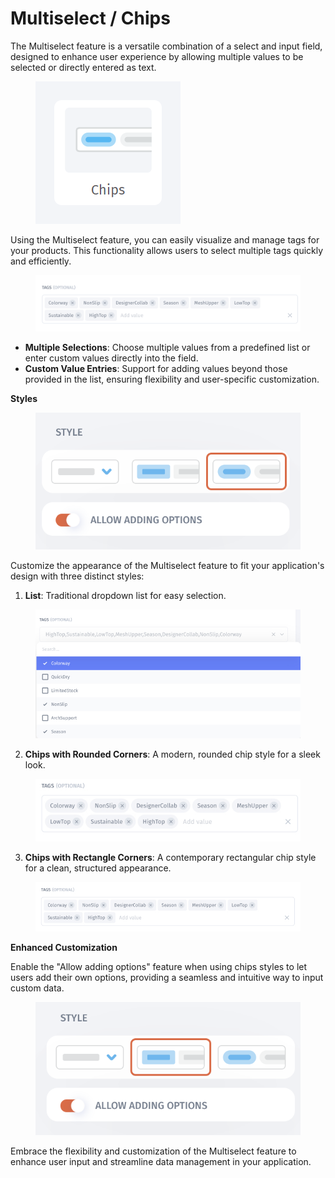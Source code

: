 # Multiselect / Chips

The Multiselect feature is a versatile combination of a select and input field, designed to enhance user experience by allowing multiple values to be selected or directly entered as text.

<figure><img src="../../../../.gitbook/assets/image (958).png" alt=""><figcaption></figcaption></figure>

Using the Multiselect feature, you can easily visualize and manage tags for your products. This functionality allows users to select multiple tags quickly and efficiently.

<figure><img src="../../../../.gitbook/assets/image (5) (1) (1) (1).png" alt=""><figcaption></figcaption></figure>

* **Multiple Selections**: Choose multiple values from a predefined list or enter custom values directly into the field.
* **Custom Value Entries**: Support for adding values beyond those provided in the list, ensuring flexibility and user-specific customization.

**Styles**

<figure><img src="../../../../.gitbook/assets/image (6).png" alt=""><figcaption></figcaption></figure>

Customize the appearance of the Multiselect feature to fit your application's design with three distinct styles:

1. **List**: Traditional dropdown list for easy selection.

<figure><img src="../../../../.gitbook/assets/image 2.jpg" alt=""><figcaption></figcaption></figure>

2. **Chips with Rounded Corners**: A modern, rounded chip style for a sleek look.

<figure><img src="../../../../.gitbook/assets/image 1.jpg" alt=""><figcaption></figcaption></figure>

3. **Chips with Rectangle Corners**: A contemporary rectangular chip style for a clean, structured appearance.

<figure><img src="../../../../.gitbook/assets/image 3 (1).jpg" alt=""><figcaption></figcaption></figure>

**Enhanced Customization**

Enable the "Allow adding options" feature when using chips styles to let users add their own options, providing a seamless and intuitive way to input custom data.

<figure><img src="../../../../.gitbook/assets/image (7).png" alt=""><figcaption></figcaption></figure>

Embrace the flexibility and customization of the Multiselect feature to enhance user input and streamline data management in your application.
